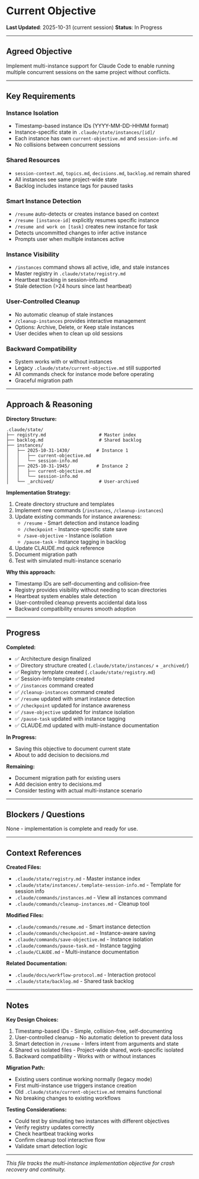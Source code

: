 # Current Objective

**Last Updated**: 2025-10-31 (current session)
**Status**: In Progress

---

## Agreed Objective

Implement multi-instance support for Claude Code to enable running multiple concurrent sessions on the same project without conflicts.

---

## Key Requirements

### Instance Isolation
- Timestamp-based instance IDs (YYYY-MM-DD-HHMM format)
- Instance-specific state in `.claude/state/instances/[id]/`
- Each instance has own `current-objective.md` and `session-info.md`
- No collisions between concurrent sessions

### Shared Resources
- `session-context.md`, `topics.md`, `decisions.md`, `backlog.md` remain shared
- All instances see same project-wide state
- Backlog includes instance tags for paused tasks

### Smart Instance Detection
- `/resume` auto-detects or creates instance based on context
- `/resume [instance-id]` explicitly resumes specific instance
- `/resume and work on [task]` creates new instance for task
- Detects uncommitted changes to infer active instance
- Prompts user when multiple instances active

### Instance Visibility
- `/instances` command shows all active, idle, and stale instances
- Master registry in `.claude/state/registry.md`
- Heartbeat tracking in session-info.md
- Stale detection (>24 hours since last heartbeat)

### User-Controlled Cleanup
- No automatic cleanup of stale instances
- `/cleanup-instances` provides interactive management
- Options: Archive, Delete, or Keep stale instances
- User decides when to clean up old sessions

### Backward Compatibility
- System works with or without instances
- Legacy `.claude/state/current-objective.md` still supported
- All commands check for instance mode before operating
- Graceful migration path

---

## Approach & Reasoning

**Directory Structure:**
```
.claude/state/
├── registry.md                    # Master index
├── backlog.md                     # Shared backlog
├── instances/
│   ├── 2025-10-31-1430/          # Instance 1
│   │   ├── current-objective.md
│   │   └── session-info.md
│   ├── 2025-10-31-1945/          # Instance 2
│   │   ├── current-objective.md
│   │   └── session-info.md
│   └── _archived/                 # User-archived
```

**Implementation Strategy:**
1. Create directory structure and templates
2. Implement new commands (`/instances`, `/cleanup-instances`)
3. Update existing commands for instance awareness:
   - `/resume` - Smart detection and instance loading
   - `/checkpoint` - Instance-specific state save
   - `/save-objective` - Instance isolation
   - `/pause-task` - Instance tagging in backlog
4. Update CLAUDE.md quick reference
5. Document migration path
6. Test with simulated multi-instance scenario

**Why this approach:**
- Timestamp IDs are self-documenting and collision-free
- Registry provides visibility without needing to scan directories
- Heartbeat system enables stale detection
- User-controlled cleanup prevents accidental data loss
- Backward compatibility ensures smooth adoption

---

## Progress

**Completed:**
- ✅ Architecture design finalized
- ✅ Directory structure created (`.claude/state/instances/` + `_archived/`)
- ✅ Registry template created (`.claude/state/registry.md`)
- ✅ Session-info template created
- ✅ `/instances` command created
- ✅ `/cleanup-instances` command created
- ✅ `/resume` updated with smart instance detection
- ✅ `/checkpoint` updated for instance awareness
- ✅ `/save-objective` updated for instance isolation
- ✅ `/pause-task` updated with instance tagging
- ✅ CLAUDE.md updated with multi-instance documentation

**In Progress:**
- Saving this objective to document current state
- About to add decision to decisions.md

**Remaining:**
- Document migration path for existing users
- Add decision entry to decisions.md
- Consider testing with actual multi-instance scenario

---

## Blockers / Questions

None - implementation is complete and ready for use.

---

## Context References

**Created Files:**
- `.claude/state/registry.md` - Master instance index
- `.claude/state/instances/.template-session-info.md` - Template for session info
- `.claude/commands/instances.md` - View all instances command
- `.claude/commands/cleanup-instances.md` - Cleanup tool

**Modified Files:**
- `.claude/commands/resume.md` - Smart instance detection
- `.claude/commands/checkpoint.md` - Instance-aware saving
- `.claude/commands/save-objective.md` - Instance isolation
- `.claude/commands/pause-task.md` - Instance tagging
- `.claude/CLAUDE.md` - Multi-instance documentation

**Related Documentation:**
- `.claude/docs/workflow-protocol.md` - Interaction protocol
- `.claude/state/backlog.md` - Shared task backlog

---

## Notes

**Key Design Choices:**
1. Timestamp-based IDs - Simple, collision-free, self-documenting
2. User-controlled cleanup - No automatic deletion to prevent data loss
3. Smart detection in `/resume` - Infers intent from arguments and state
4. Shared vs isolated files - Project-wide shared, work-specific isolated
5. Backward compatibility - Works with or without instances

**Migration Path:**
- Existing users continue working normally (legacy mode)
- First multi-instance use triggers instance creation
- Old `.claude/state/current-objective.md` remains functional
- No breaking changes to existing workflows

**Testing Considerations:**
- Could test by simulating two instances with different objectives
- Verify registry updates correctly
- Check heartbeat tracking works
- Confirm cleanup tool interactive flow
- Validate smart detection logic

---

*This file tracks the multi-instance implementation objective for crash recovery and continuity.*
